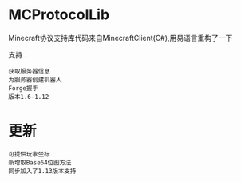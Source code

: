 # MCProtocolLib
Minecraft协议支持库代码来自MinecraftClient(C#),用易语言重构了一下

支持：

	获取服务器信息
	为服务器创建机器人
	Forge握手
	版本1.6-1.12

# 更新
	可提供玩家坐标
	新增取Base64位图方法
	同步加入了1.13版本支持
